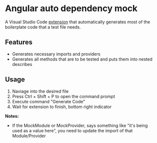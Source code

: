 # Angular auto dependency mock

A Visual Studio Code [extension](https://marketplace.visualstudio.com/items?itemName=pschmitz.angular-auto-dependency-mock) that automatically generates most of the boilerplate code that a test file needs.

## Features

- Generates necessary imports and providers
- Generates all methods that are to be tested and puts them into nested describes

## Usage

1. Naviage into the desired file
2. Press Ctrl + Shift + P to open the command prompt
3. Execute command "Generate Code"
4. Wait for extension to finish, bottom right indicator

**Notes:**

- If the MockModule or MockProvider, says something like "it's being used as a value here", you need to update the import of that
  Module/Provider
